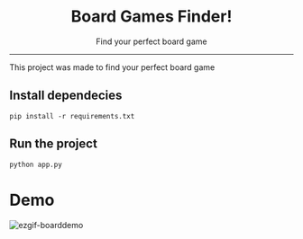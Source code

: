 <div align="center">

# Board Games Finder!
Find your perfect board game
</div>

---

This project was made to find your perfect board game

## Install dependecies

```
pip install -r requirements.txt
```

## Run the project

```
python app.py
```

# Demo

![ezgif-boarddemo](https://github.com/user-attachments/assets/379d122b-1d29-4568-ae78-189c0a88b164)

